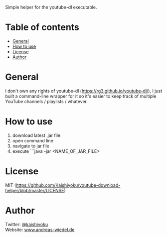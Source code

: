 Simple helper for the youtube-dl executable.

Table of contents
=================

  * [General](#general)
  * [How to use](#how-to-use)
  * [License](#license)
  * [Author](#author)

General
=======
I don't own any rights of youtube-dl (https://rg3.github.io/youtube-dl/), I just built a command-line wrapper for it so it's easier to keep track of multiple YouTube channels / playlists / whatever.

How to use
==========
1. download latest .jar file
2. open command line
3. navigate to jar file
4. execute ```java -jar <NAME_OF_JAR_FILE>

License
=======
MIT (https://github.com/Kaishiyoku/youtube-download-helper/blob/master/LICENSE)


Author
======
Twitter: [@kaishiyoku](https://twitter.com/kaishiyoku)  
Website: www.andreas-wiedel.de
